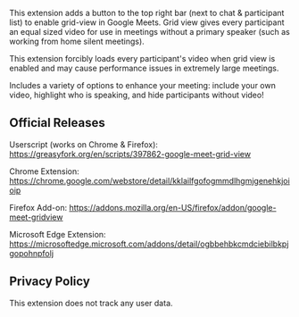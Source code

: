 This extension adds a button to the top right bar (next to chat & participant list) to enable grid-view in Google Meets. Grid view gives every participant an equal sized video for use in meetings without a primary speaker (such as working from home silent meetings).

This extension forcibly loads every participant's video when grid view is enabled and may cause performance issues in extremely large meetings.

Includes a variety of options to enhance your meeting: include your own video, highlight who is speaking, and hide participants without video!

## Official Releases

Userscript (works on Chrome & Firefox): https://greasyfork.org/en/scripts/397862-google-meet-grid-view

Chrome Extension: https://chrome.google.com/webstore/detail/kklailfgofogmmdlhgmjgenehkjoioip

Firefox Add-on: https://addons.mozilla.org/en-US/firefox/addon/google-meet-gridview

Microsoft Edge Extension: https://microsoftedge.microsoft.com/addons/detail/ogbbehbkcmdciebilbkpjgopohnpfolj

## Privacy Policy

This extension does not track any user data.
